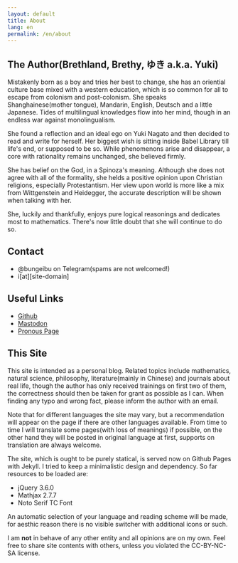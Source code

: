 ```yaml
---
layout: default
title: About
lang: en
permalink: /en/about
---
```


## The Author(Brethland, Brethy, ゆき a.k.a. Yuki)

Mistakenly born as a boy and tries her best to change, she has an oriential culture base mixed with a western education, which is so common for all to escape from colonism and post-colonism. She speaks Shanghainese(mother tongue), Mandarin, English, Deutsch and a little Japanese. Tides of multilingual knowledges flow into her mind, though in an endless war against monolingualism. 

She found a reflection and an ideal ego on Yuki Nagato and then decided to read and write for herself. Her biggest wish is sitting inside Babel Library till life's end, or supposed to be so. While phenomenons arise and disappear, a core with rationality remains unchanged, she believed firmly.

She has belief on the God, in a Spinoza's meaning. Although she does not agree with all of the formality, she helds a positive opinion upon Christian religions, especially Protestantism. Her view upon world is more like a mix from Wittgenstein and Heidegger, the accurate description will be shown when talking with her.

She, luckily and thankfully, enjoys pure logical reasonings and dedicates most to mathematics. There's now little doubt that she will continue to do so.

## Contact
- @bungeibu on Telegram(spams are not welcomed!)
- i[at][site-domain]

## Useful Links

- [Github](https://github.com/Brethland)
- [Mastodon](https://mathstodon.xyz/@Brethland)
- [Pronous Page](https://en.pronouns.page/@Brethland)

## This Site

This site is intended as a personal blog. Related topics include mathematics, natural science, philosophy, literature(mainly in Chinese) and journals about real life, though the author has only received trainings on first two of them, the correctness should then be taken for grant as possible as I can. When finding any typo and wrong fact, please inform the author with an email.

Note that for different languages the site may vary, but a recommendation will appear on the page if there are other languages available. From time to time I will translate some pages(with loss of meanings) if possible, on the other hand they will be posted in original language at first, supports on translation are always welcome.

The site, which is ought to be purely statical, is served now on Github Pages with Jekyll. I tried to keep a minimalistic design and dependency. So far resources to be loaded are:
- jQuery 3.6.0
- Mathjax 2.7.7
- Noto Serif TC Font

An automatic selection of your language and reading scheme will be made, for aesthic reason there is no visible switcher with additional icons or such.

I am **not** in behave of any other entity and all opinions are on my own. Feel free to share site contents with others, unless you violated the CC-BY-NC-SA license.
